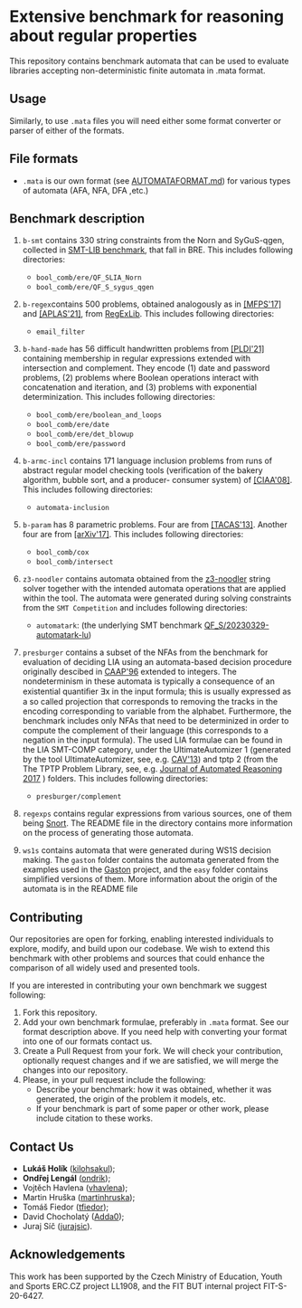 # Extensive benchmark for reasoning about regular properties

This repository contains benchmark automata that can be used to evaluate
libraries accepting non-deterministic finite automata in .mata format.


## Usage


Similarly, to use `.mata` files you will need either some format converter or parser of
either of the formats.

## File formats

  * `.mata` is our own format (see [AUTOMATAFORMAT.md](https://github.com/VeriFIT/mata/blob/devel/AUTOMATAFORMAT.md))
  for various types of automata (AFA, NFA, DFA ,etc.) 

## Benchmark description


 1. `b-smt` contains 330 string constraints from the Norn and SyGuS-qgen, collected in
    <a href="http://smtlib.cs.uiowa.edu/">SMT-LIB benchmark</a>, that fall in BRE.
    This includes following directories:
     * `bool_comb/ere/QF_SLIA_Norn`
     * `bool_comb/ere/QF_S_sygus_qgen`

 2. `b-regex`contains 500 problems, obtained analogously as in
    <a href="https://www.cs.princeton.edu/~zkincaid/pub/mfps17.pdf">[MFPS'17]</a>  and
    <a href="https://dl.acm.org/doi/10.1007/978-3-030-89051-3_14">[APLAS'21]</a>,
    from <a href="https://regexlib.com/">RegExLib</a>.
    This includes following directories:
    * `email_filter`

 3. `b-hand-made` has 56 difficult handwritten problems from
    <a href="https://web.cs.ucdavis.edu/~cdstanford/doc/2021/PLDI21.pdf">[PLDI'21]</a>
    containing membership
    in regular expressions extended with intersection and complement. They encode (1)
    date and password problems, (2) problems where Boolean operations interact with
    concatenation and iteration, and (3) problems with exponential determinization.
    This includes following directories:
      * `bool_comb/ere/boolean_and_loops`
      * `bool_comb/ere/date`
      * `bool_comb/ere/det_blowup`
      * `bool_comb/ere/password`

 4. `b-armc-incl` contains 171 language inclusion problems from runs of abstract regular
    model checking tools (verification of the bakery algorithm, bubble sort, and a producer-
    consumer system) of <a href="http://www.lsv.fr/Publis/PAPERS/PDF/bhhtv-ciaa08.pdf">[CIAA'08]</a>.
    This includes following directories:
    * `automata-inclusion`

 5. `b-param` has 8 parametric problems. Four are from
<a href="https://jorgenavas.github.io/papers/regex-tacas13.pdf">[TACAS'13]</a>.
Another four are from <a href="https://arxiv.org/abs/1708.09073">[arXiv'17]</a>.
    This includes following directories:
      * `bool_comb/cox`
      * `bool_comb/intersect`

 6. `z3-noodler` contains automata obtained from the <a href="https://github.com/VeriFIT/z3-noodler">z3-noodler</a> string solver together with the intended automata operations that are applied within the tool. 
   The automata were generated during solving constraints from the `SMT Competition` and includes following directories: 
      * `automatark`: (the underlying SMT benchmark <a href="https://clc-gitlab.cs.uiowa.edu:2443/SMT-LIB-benchmarks/QF_S/-/tree/master/20230329-automatark-lu">QF_S/20230329-automatark-lu</a>)

 7. `presburger` contains a subset of the NFAs from the benchmark for evaluation of deciding LIA
    using an automata-based decision procedure originally descibed in <a
    href="https://link.springer.com/chapter/10.1007/3-540-61064-2_27">CAAP'96</a> extended to
    integers. The nondeterminism in these automata is typically a consequence of an existential
    quantiﬁer ∃x in the input formula; this is usually expressed as a so called projection that
    corresponds to removing the tracks in the encoding corresponding to variable from the alphabet.
    Furthermore, the benchmark includes only NFAs that need to be determinized in order to compute
    the complement of their language (this corresponds to a negation in the input formula). The
    used LIA formulae can be found in the LIA SMT-COMP category, under the UltimateAutomizer 1
    (generated by the tool UltimateAutomizer, see, e.g. <a
    href="https://link.springer.com/chapter/10.1007/978-3-642-39799-8_2">CAV'13</a>) and tptp 2
    (from the The TPTP Problem Library, see, e.g. <a
    href="https://link.springer.com/article/10.1007/s10817-017-9407-7">Journal of Automated
    Reasoning 2017</a> ) folders. This includes following directories:
      * `presburger/complement`

 8. `regexps` contains regular expressions from various sources, one of them 
    being <a href="https://www.snort.org/">Snort</a>. The README file in the directory
    contains more information on the process of generating those automata.

 9. `ws1s` contains automata that were generated during WS1S decision making.
    The `gaston` folder contains the automata generated from the examples used 
    in the <a href="https://www.fit.vutbr.cz/research/groups/verifit/tools/gaston/.cs">Gaston</a> 
    project, and the `easy` folder contains simplified versions of them. More information
    about the origin of the automata is in the README file 



## Contributing

Our repositories are open for forking, enabling interested individuals to explore,
modify, and build upon our codebase. We wish to extend this benchmark with other 
problems and sources that could enhance the comparison of all widely used and presented tools.

If you are interested in contributing your own benchmark
we suggest following:

1. Fork this repository.
2. Add your own benchmark formulae, preferably in `.mata` format. See our format 
   description above. If you need help with converting your format into one of our formats
   contact us.
3. Create a Pull Request from your fork. We will check your contribution, optionally request
   changes and if we are satisfied, we will merge the changes into our repository.
4. Please, in your pull request include the following:
   * Describe your benchmark: how it was obtained, whether it was generated, the origin of the 
     problem it models, etc.
   * If your benchmark is part of some paper or other work, please include citation to these works.


## Contact Us

  - **Lukáš Holík** ([kilohsakul](https://github.com/kilohsakul));
  - **Ondřej Lengál** ([ondrik](https://github.com/ondrik));
  - Vojtěch Havlena ([vhavlena](https://github.com/vhavlena));
  - Martin Hruška ([martinhruska](https://github.com/martinhruska));
  - Tomáš Fiedor ([tfiedor](https://github.com/tfiedor));
  - David Chocholatý ([Adda0](https://github.com/Adda0));
  - Juraj Síč ([jurajsic](https://github.com/jurajsic)).

## Acknowledgements

This work has been supported by the Czech Ministry of Education, Youth and Sports
ERC.CZ project LL1908, and the FIT BUT internal project FIT-S-20-6427.
